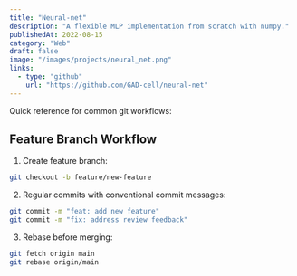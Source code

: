 ```yaml
---
title: "Neural-net"
description: "A flexible MLP implementation from scratch with numpy."
publishedAt: 2022-08-15
category: "Web"
draft: false
image: "/images/projects/neural_net.png"
links:
  - type: "github"
    url: "https://github.com/GAD-cell/neural-net"
---
```



Quick reference for common git workflows:

## Feature Branch Workflow

1. Create feature branch:
```bash
git checkout -b feature/new-feature
```

2. Regular commits with conventional commit messages:
```bash
git commit -m "feat: add new feature"
git commit -m "fix: address review feedback"
```

3. Rebase before merging:
```bash
git fetch origin main
git rebase origin/main
``` 